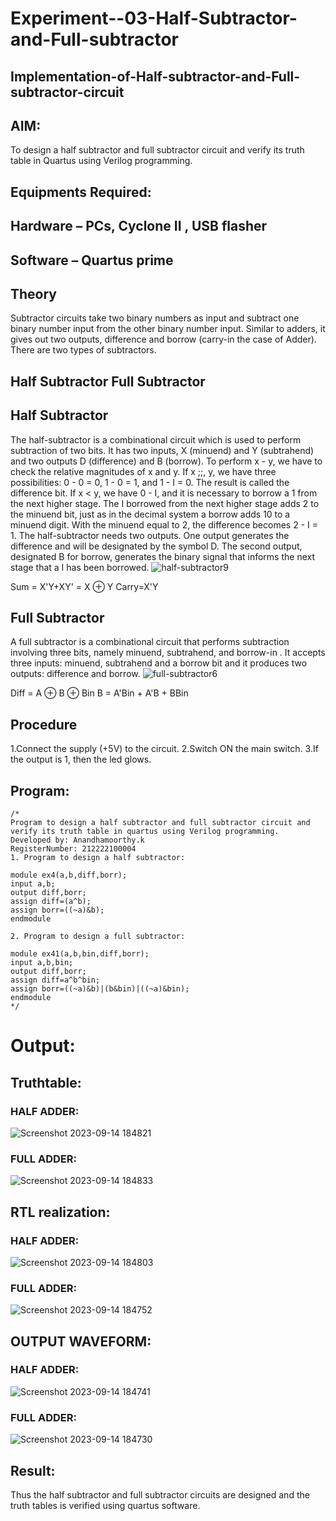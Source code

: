 # Experiment--03-Half-Subtractor-and-Full-subtractor
## Implementation-of-Half-subtractor-and-Full-subtractor-circuit
## AIM:
To design a half subtractor and full subtractor circuit and verify its truth table in Quartus using Verilog programming.

## Equipments Required:
## Hardware – PCs, Cyclone II , USB flasher
## Software – Quartus prime
## Theory
Subtractor circuits take two binary numbers as input and subtract one binary number input from the other binary number input. Similar to adders, it gives out two outputs, difference and borrow (carry-in the case of Adder). There are two types of subtractors.

## Half Subtractor Full Subtractor
## Half Subtractor
The half-subtractor is a combinational circuit which is used to perform subtraction of two bits. It has two inputs, X (minuend) and Y (subtrahend) and two outputs D (difference) and B (borrow). To perform x - y, we have to check the relative magnitudes of x and y. If x ;;, y, we have three possibilities: 0 - 0 = 0, 1 - 0 = 1, and 1 - I = 0. The result is called the difference bit. If x < y, we have 0 - I, and it is necessary to borrow a 1 from the next higher stage. The I borrowed from the next higher stage adds 2 to the minuend bit, just as in the decimal system a borrow adds 10 to a minuend digit. With the minuend equal to 2, the difference becomes 2 - I = 1. The half-subtractor needs two outputs. One output generates the difference and will be designated by the symbol D. The second output, designated B for borrow, generates the binary signal that informs the next stage that a I has been borrowed.
![half-subtractor9](https://user-images.githubusercontent.com/36288975/166112538-58c3bc7c-ee5d-4e6a-ac8d-8e8328efe27a.png)


Sum = X'Y+XY' = X ⊕ Y
Carry=X'Y

## Full Subtractor
A full subtractor is a combinational circuit that performs subtraction involving three bits, namely minuend, subtrahend, and borrow-in . It accepts three inputs: minuend, subtrahend and a borrow bit and it produces two outputs: difference and borrow. 
![full-subtractor6](https://user-images.githubusercontent.com/36288975/166112541-24c68359-3de8-4674-ae22-8272ffc385ed.png)


Diff = A ⊕ B ⊕ Bin B = A'Bin + A'B + BBin

## Procedure
 1.Connect the supply (+5V) to the circuit.
 2.Switch ON the main switch.
 3.If the output is 1, then the led glows.

## Program:
```
/*
Program to design a half subtractor and full subtractor circuit and verify its truth table in quartus using Verilog programming.
Developed by: Anandhamoorthy.k
RegisterNumber: 212222100004
1. Program to design a half subtractor:

module ex4(a,b,diff,borr);
input a,b;
output diff,borr;
assign diff=(a^b);
assign borr=((~a)&b);
endmodule 

2. Program to design a full subtractor:

module ex41(a,b,bin,diff,borr);
input a,b,bin;
output diff,borr;
assign diff=a^b^bin;
assign borr=((~a)&b)|(b&bin)|((~a)&bin);
endmodule 
*/
```
# Output:
## Truthtable:
### HALF ADDER:
![Screenshot 2023-09-14 184821](https://github.com/AnandhamoorthyKarthikeyan/Experiment--03-Half-Subtractor-and-Full-subtractor/assets/119475998/c8414ea6-2764-4f5e-a62a-97b7bb6209ec)
### FULL ADDER:
![Screenshot 2023-09-14 184833](https://github.com/AnandhamoorthyKarthikeyan/Experiment--03-Half-Subtractor-and-Full-subtractor/assets/119475998/8da165a6-cb31-4552-a410-bbde501a2e5d)
##  RTL realization:
### HALF ADDER:
![Screenshot 2023-09-14 184803](https://github.com/AnandhamoorthyKarthikeyan/Experiment--03-Half-Subtractor-and-Full-subtractor/assets/119475998/3c74eb15-5af1-48d0-a1ed-f68c04398792)
### FULL ADDER:
![Screenshot 2023-09-14 184752](https://github.com/AnandhamoorthyKarthikeyan/Experiment--03-Half-Subtractor-and-Full-subtractor/assets/119475998/831ae814-b9d5-4f20-804b-854106f55dd5)
## OUTPUT WAVEFORM:
### HALF ADDER:
![Screenshot 2023-09-14 184741](https://github.com/AnandhamoorthyKarthikeyan/Experiment--03-Half-Subtractor-and-Full-subtractor/assets/119475998/eb9e4308-cf3e-4301-a577-dba88c213c44)
### FULL ADDER:
![Screenshot 2023-09-14 184730](https://github.com/AnandhamoorthyKarthikeyan/Experiment--03-Half-Subtractor-and-Full-subtractor/assets/119475998/658d315d-0215-4fad-adf9-f07b6105dea3)
## Result:
Thus the half subtractor and full subtractor circuits are designed and the truth tables is verified using quartus software.
